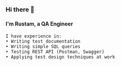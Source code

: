 ### Hi there 👋
#### I'm Rustam, a QA Engineer 
```
I have experience in:
• Writing test documentation
• Writing simple SQL queries
• Testing REST API (Postman, Swagger)
• Applying test design techniques at work
```

<!--
**rustamd74/rustamd74** is a ✨ _special_ ✨ repository because its `README.md` (this file) appears on your GitHub profile.

Here are some ideas to get you started:

- 🔭 I’m currently working on ...
- 🌱 I’m currently learning ...
- 👯 I’m looking to collaborate on ...
- 🤔 I’m looking for help with ...
- 💬 Ask me about ...
- 📫 How to reach me: ...
- 😄 Pronouns: ...
- ⚡ Fun fact: ...
-->
